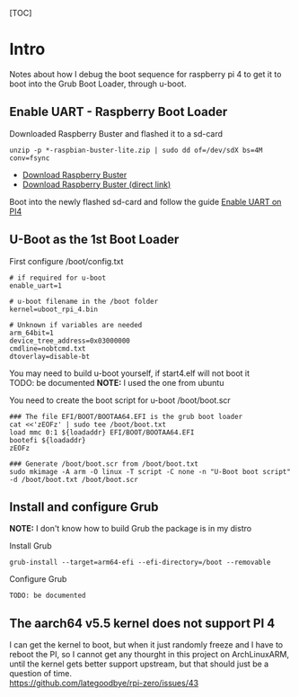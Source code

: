[TOC]

# Intro
Notes about how I debug the boot sequence for raspberry pi 4 to get it to boot into the Grub Boot Loader, through u-boot.

## Enable UART - Raspberry Boot Loader
Downloaded Raspberry Buster and flashed it to a sd-card
```
unzip -p *-raspbian-buster-lite.zip | sudo dd of=/dev/sdX bs=4M conv=fsync
```
- [Download Raspberry Buster](https://www.raspberrypi.org/downloads/raspbian/)
- [Download Raspberry Buster (direct link)](https://downloads.raspberrypi.org/raspbian_lite_latest)

Boot into the newly flashed sd-card and follow the guide [Enable UART on PI4](https://www.raspberrypi.org/documentation/hardware/raspberrypi/bcm2711_bootloader_config.md)

## U-Boot as the 1st Boot Loader
First configure /boot/config.txt
```
# if required for u-boot
enable_uart=1

# u-boot filename in the /boot folder
kernel=uboot_rpi_4.bin

# Unknown if variables are needed
arm_64bit=1
device_tree_address=0x03000000
cmdline=nobtcmd.txt
dtoverlay=disable-bt
```

You may need to build u-boot yourself, if start4.elf will not boot it  
TODO: be documented
**NOTE:** I used the one from ubuntu

You need to create the boot script for u-boot /boot/boot.scr
```
### The file EFI/BOOT/BOOTAA64.EFI is the grub boot loader
cat <<'zEOFz' | sudo tee /boot/boot.txt
load mmc 0:1 ${loadaddr} EFI/BOOT/BOOTAA64.EFI
bootefi ${loadaddr}
zEOFz

### Generate /boot/boot.scr from /boot/boot.txt
sudo mkimage -A arm -O linux -T script -C none -n "U-Boot boot script" -d /boot/boot.txt /boot/boot.scr
```

## Install and configure Grub
**NOTE:** I don't know how to build Grub the package is in my distro  

Install Grub
```
grub-install --target=arm64-efi --efi-directory=/boot --removable
```

Configure Grub
```
TODO: be documented
```

## The aarch64 v5.5 kernel does not support PI 4
I can get the kernel to boot, but when it just randomly freeze and I have to reboot the PI, so I cannot get any thourght in this project on ArchLinuxARM, until the kernel gets better support upstream, but that should just be a question of time.  
https://github.com/lategoodbye/rpi-zero/issues/43

